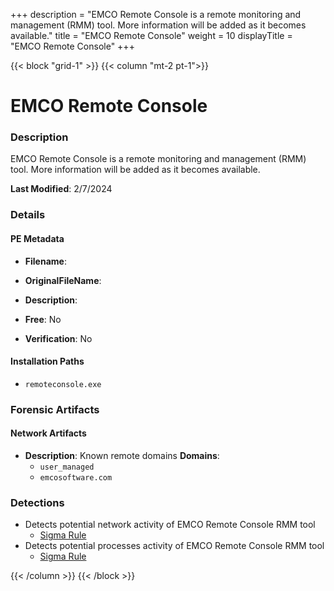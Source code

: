 +++
description = "EMCO Remote Console is a remote monitoring and management (RMM) tool. More information will be added as it becomes available."
title = "EMCO Remote Console"
weight = 10
displayTitle = "EMCO Remote Console"
+++


{{< block "grid-1" >}}
{{< column "mt-2 pt-1">}}

# EMCO Remote Console


### Description

EMCO Remote Console is a remote monitoring and management (RMM) tool. More information will be added as it becomes available.



**Last Modified**: 2/7/2024

### Details


#### PE Metadata
- **Filename**: 
- **OriginalFileName**: 
- **Description**: 


- **Free**: No

- **Verification**: No




#### Installation Paths
- `remoteconsole.exe`

### Forensic Artifacts




#### Network Artifacts
- **Description**: Known remote domains  **Domains**:
    - `user_managed`
    - `emcosoftware.com`


### Detections
- Detects potential network activity of EMCO Remote Console RMM tool
  - [Sigma Rule](https://github.com/magicsword-io/LOLRMM/blob/main/detections/sigma/emco_remote_console_network_sigma.yml)
- Detects potential processes activity of EMCO Remote Console RMM tool
  - [Sigma Rule](https://github.com/magicsword-io/LOLRMM/blob/main/detections/sigma/emco_remote_console_processes_sigma.yml)




{{< /column >}}
{{< /block >}}
